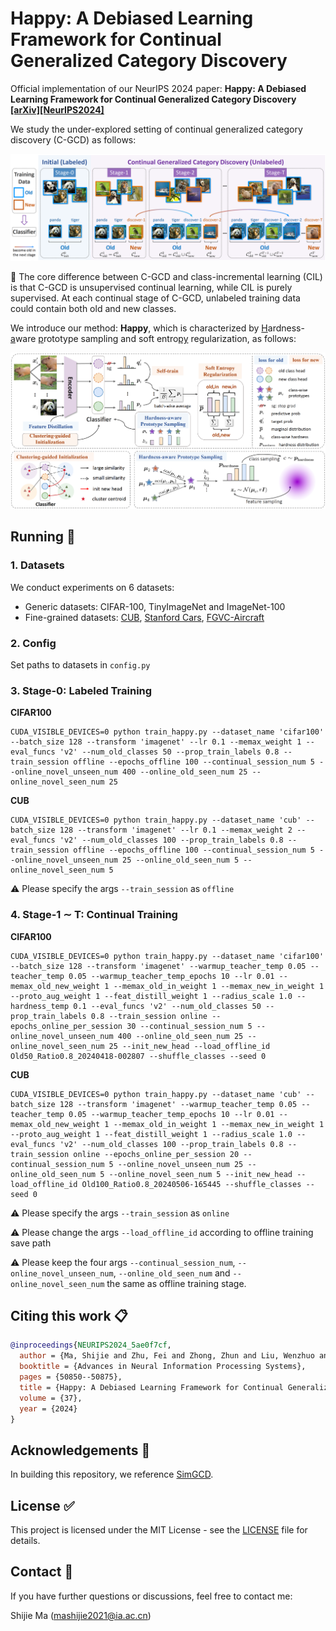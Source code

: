 # Happy: A Debiased Learning Framework for Continual Generalized Category Discovery

Official implementation of our NeurIPS 2024 paper: **Happy: A Debiased Learning Framework for Continual Generalized Category Discovery [[arXiv]](https://arxiv.org/abs/2410.06535)[[NeurIPS2024]](https://proceedings.neurips.cc/paper_files/paper/2024/hash/5ae0f7cfd65d8e2b39da4177fef82015-Abstract-Conference.html)**

We study the under-explored setting of continual generalized category discovery (C-GCD) as follows:

![diagram](assets/CGCD-setting.png)

:bookmark: The core difference between C-GCD and class-incremental learning (CIL) is that C-GCD is unsupervised continual learning, while CIL is purely supervised. At each continual stage of C-GCD, unlabeled training data could contain both old and new classes.

We introduce our method: **Happy**, which is characterized by <ins>H</ins>ardness-<ins>a</ins>ware <ins>p</ins>rototype sampling and soft entro<ins>py</ins> regularization, as follows:

![diagram](assets/Happy.png)



## Running :running:

### 1. Datasets

We conduct experiments on 6 datasets:

* Generic datasets: CIFAR-100, TinyImageNet and ImageNet-100
* Fine-grained datasets: [CUB](https://drive.google.com/drive/folders/1kFzIqZL_pEBVR7Ca_8IKibfWoeZc3GT1), [Stanford Cars](https://ai.stanford.edu/~jkrause/cars/car_dataset.html), [FGVC-Aircraft](https://www.robots.ox.ac.uk/~vgg/data/fgvc-aircraft/)

### 2. Config

Set paths to datasets in `config.py`

### 3. Stage-0: Labeled Training

**CIFAR100**

```shell
CUDA_VISIBLE_DEVICES=0 python train_happy.py --dataset_name 'cifar100' --batch_size 128 --transform 'imagenet' --lr 0.1 --memax_weight 1 --eval_funcs 'v2' --num_old_classes 50 --prop_train_labels 0.8 --train_session offline --epochs_offline 100 --continual_session_num 5 --online_novel_unseen_num 400 --online_old_seen_num 25 --online_novel_seen_num 25
```

**CUB**

```shell
CUDA_VISIBLE_DEVICES=0 python train_happy.py --dataset_name 'cub' --batch_size 128 --transform 'imagenet' --lr 0.1 --memax_weight 2 --eval_funcs 'v2' --num_old_classes 100 --prop_train_labels 0.8 --train_session offline --epochs_offline 100 --continual_session_num 5 --online_novel_unseen_num 25 --online_old_seen_num 5 --online_novel_seen_num 5
```

:warning: Please specify the args `--train_session` as `offline`

### 4. Stage-1 $\sim$ T: Continual Training

**CIFAR100**

```shell
CUDA_VISIBLE_DEVICES=0 python train_happy.py --dataset_name 'cifar100' --batch_size 128 --transform 'imagenet' --warmup_teacher_temp 0.05 --teacher_temp 0.05 --warmup_teacher_temp_epochs 10 --lr 0.01 --memax_old_new_weight 1 --memax_old_in_weight 1 --memax_new_in_weight 1 --proto_aug_weight 1 --feat_distill_weight 1 --radius_scale 1.0 --hardness_temp 0.1 --eval_funcs 'v2' --num_old_classes 50 --prop_train_labels 0.8 --train_session online --epochs_online_per_session 30 --continual_session_num 5 --online_novel_unseen_num 400 --online_old_seen_num 25 --online_novel_seen_num 25 --init_new_head --load_offline_id Old50_Ratio0.8_20240418-002807 --shuffle_classes --seed 0
```

**CUB**

```shell
CUDA_VISIBLE_DEVICES=0 python train_happy.py --dataset_name 'cub' --batch_size 128 --transform 'imagenet' --warmup_teacher_temp 0.05 --teacher_temp 0.05 --warmup_teacher_temp_epochs 10 --lr 0.01 --memax_old_new_weight 1 --memax_old_in_weight 1 --memax_new_in_weight 1 --proto_aug_weight 1 --feat_distill_weight 1 --radius_scale 1.0 --eval_funcs 'v2' --num_old_classes 100 --prop_train_labels 0.8 --train_session online --epochs_online_per_session 20 --continual_session_num 5 --online_novel_unseen_num 25 --online_old_seen_num 5 --online_novel_seen_num 5 --init_new_head --load_offline_id Old100_Ratio0.8_20240506-165445 --shuffle_classes --seed 0
```

:warning: Please specify the args `--train_session` as `online`

:warning: Please change the args `--load_offline_id` according to offline training save path

:warning: Please keep the four args `--continual_session_num`, `--online_novel_unseen_num`, `--online_old_seen_num` and `--online_novel_seen_num` the same as offline training stage.



## Citing this work :clipboard:

```bibtex
@inproceedings{NEURIPS2024_5ae0f7cf,
  author = {Ma, Shijie and Zhu, Fei and Zhong, Zhun and Liu, Wenzhuo and Zhang, Xu-Yao and Liu, Cheng-Lin},
  booktitle = {Advances in Neural Information Processing Systems},
  pages = {50850--50875},
  title = {Happy: A Debiased Learning Framework for Continual Generalized Category Discovery},
  volume = {37},
  year = {2024}
}
```



## Acknowledgements :gift:

In building this repository, we reference [SimGCD](https://github.com/CVMI-Lab/SimGCD).



## License :white_check_mark:

This project is licensed under the MIT License - see the [LICENSE](https://github.com/mashijie1028/Happy-CGCD/blob/main/LICENSE) file for details.



## Contact :email:

If you have further questions or discussions, feel free to contact me:

Shijie Ma (mashijie2021@ia.ac.cn)
